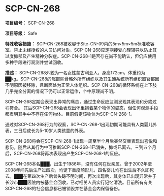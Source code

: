 # SCP-CN-268

**项目编号：** SCP-CN-268

**项目等级：** Safe

**特殊收容措施：** SCP-CN-268被收容于Site-CN-09内的5m×5m×5m标准收容室。禁止未经授权的人员访问对象。SCP-CN-268应定期接受心理辅导以防止其过度抑郁及产生精神分裂症。SCP-CN-268-1是否存在尚不能确认，但仍应使用多种手段进行观测并尝试回收。

**描述：** SCP-CN-268外貌为一名女性蒙古利亚人，身高172cm，体重约为██kg。SCP-CN-268的髋部除骨骼外所有组织以及其生殖系统所有组织器官都因不明原因被移除，且断面处为正常人体组织。SCP-CN-268的循环系统在上下肢几乎完全分离的情况下仍可以正常运作，个中原理尚不明。

SCP-CN-268定期会表现出异常的痛苦，通过生命反应监测发现其表现和分娩过程符合。 其后SCP-CN-268会表现出怀里抱着某个物体的姿态，但任何观测手段都表明其手中不存在任何物体。目前假定该物体为SCP-CN-268-1。

通过对SCP-CN-268行为的观察，SCP-CN-268-1出现初期可能具有人类婴儿外表，三日后成长为5-10岁人类孩童的外表。

SCP-CN-268将会在SCP-CN-268-1出现一周至半个月后突然交替表现出喜悦和悲伤，随后从其行为中可推断SCP-CN-268-1已消失，抑或已离去。三到五个月后，SCP-CN-268将再次表现出产生SCP-CN-268-1的反应。

SCP-CN-268本名███，出生于1986年，没有任何在世亲属。曾于2002年至2008年间先后生产过四次，均诞下重度畸形儿，四名婴儿均在出生后不久即死去。███在第四次生产后曾失踪不明时间，再次出现后，其身体已出现异常并于长沙市███医院内被基金会回收，已对相关人员实行记忆清洗。目前所有有关SCP-CN-268的社会信息都已被销毁并在基金会内保留备份。






